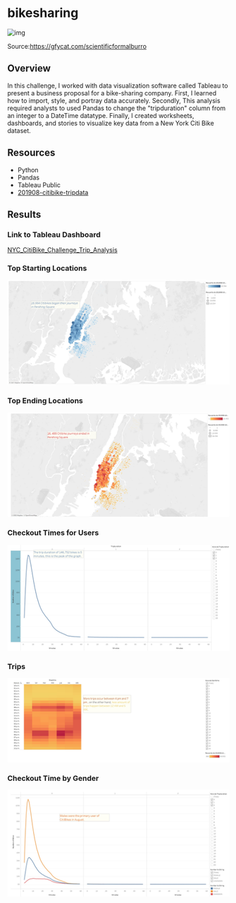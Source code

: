# bikesharing

![img](https://github.com/Edgarhv/bikesharing/blob/cd71ab9199f29101d35247e22f3c5521309aabf1/ScientificFormalBurro-mobile.gif)

Source:https://gfycat.com/scientificformalburro

## Overview
In this challenge, I worked with data visualization software called Tableau to present a business proposal for a bike-sharing company. First, I learned how to import, style, and portray data accurately. Secondly, This analysis required analysts to used Pandas to change the "tripduration" column from an integer to a DateTime datatype. Finally, I created worksheets, dashboards, and stories to visualize key data from a New York Citi Bike dataset.


## Resources
- Python 
- Pandas
- Tableau Public
- [201908-citibike-tripdata](https://s3.amazonaws.com/tripdata/index.html)



## Results

### Link to Tableau Dashboard
[NYC_CitiBike_Challenge_Trip_Analysis](https://public.tableau.com/views/NYCCitibikeChallenge_16328761915300/NYCCitibikeChallenge?:language=es-ES&publish=yes&:display_count=n&:origin=viz_share_link)

### Top Starting Locations
![img](https://github.com/Edgarhv/bikesharing/blob/66af1742ad77b97aa225471a3e41f2206529f93c/Images/Top%20%20Starting%20Location.jpg)


### Top Ending Locations
![img](https://github.com/Edgarhv/bikesharing/blob/56fb262de849a3ca13bea7a8437aaccbf2963c09/Images/Top%20Ending%20Locations.jpg)

### Checkout Times for Users
![img](https://github.com/Edgarhv/bikesharing/blob/4d5b3c9e77a3e906a9c52809f1a98b7cd2409046/Images/Checkout%20Times%20for%20Users%20in%20August%202019.jpg)

### Trips
![img](https://github.com/Edgarhv/bikesharing/blob/875c5fbc4b0b1a0dbab1728ce89f0557ba5a71e4/Images/Trips%20by%20Weekday%20in%20August%202019.jpg)


### Checkout Time by Gender
![img](https://github.com/Edgarhv/bikesharing/blob/b7529c799611e2993ccd53467f9960b897f9b484/Images/Checkout%20Times%20by%20Gender%20in%20August%202019.jpg)
